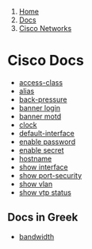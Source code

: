 <!-- -
Title: Docs on Cisco Networks
Description: Links and notes around Cisco networking
First Published: 2014-08-10
- -->

<ol class="breadcrumb" itemprop="breadcrumb">
	<li><a href="/">Home</a></li>
	<li><a href="/docs/">Docs</a></li>
	<li><a href="/docs/cisco/">Cisco Networks</a></li>
</ol>

Cisco Docs
==========

*   [access-class](/docs/cisco/access-class.html)
*   [alias](/docs/cisco/alias.html)
*   [back-pressure](/docs/cisco/back-pressure.html)
*   [banner login](/docs/cisco/banner-login.html)
*   [banner motd](/docs/cisco/banner-motd.html)
*   [clock](/docs/cisco/clock.html)
*   [default-interface](/docs/cisco/default-interface.html)
*   [enable password](/docs/cisco/enable-password.html)
*   [enable secret](/docs/cisco/enable-secret.html)
*   [hostname](/docs/cisco/hostname.html)
*   [show interface](/docs/cisco/show-interface.html)
*   [show port-security](/docs/cisco/show-port-security.html)
*   [show vlan](/docs/cisco/show-vlan.html)
*   [show vtp status](/docs/cisco/show-vtp-status.html)

Docs in Greek
-------------

*   [bandwidth](/docs/cisco/bandwidth.el.html)
